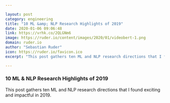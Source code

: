 ```yaml
---

layout: post
category: engineering
title: "10 ML &amp; NLP Research Highlights of 2019"
date: 2020-01-06 09:06:48
link: https://vrhk.co/2QLGNm6
image: https://ruder.io/content/images/2020/01/videobert-1.png
domain: ruder.io
author: "Sebastian Ruder"
icon: https://ruder.io/favicon.ico
excerpt: "This post gathers ten ML and NLP research directions that I found exciting and impactful in 2019."

---
```


### 10 ML &amp; NLP Research Highlights of 2019

This post gathers ten ML and NLP research directions that I found exciting and impactful in 2019.